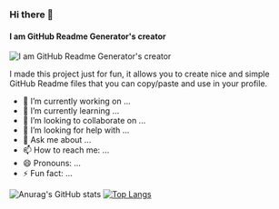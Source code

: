 <!-- **TiG000/TiG000** is a ✨ _special_ ✨ repository because its `README.md` (this file) appears on your GitHub profile. -->
### Hi there 👋
#### I am GitHub Readme Generator's creator
![I am GitHub Readme Generator's creator](https://arturssmirnovs.github.io/github-profile-readme-generator/images/banner.png)

I made this project just for fun, it allows you to create nice and simple GitHub Readme files that you can copy/paste and use in your profile.

- 🔭 I’m currently working on ...
- 🌱 I’m currently learning ...
- 👯 I’m looking to collaborate on ...
- 🤔 I’m looking for help with ...
- 💬 Ask me about ...
- 📫 How to reach me: ...
- 😄 Pronouns: ...
- ⚡ Fun fact: ...
<!-- [![Anurag's GitHub stats](https://github-readme-stats.vercel.app/api?username=TiG000)](https://github.com/anuraghazra/github-readme-stats) -->
![Anurag's GitHub stats](https://github-readme-stats.vercel.app/api?username=TiG000&show_icons=true&theme=prussian)
[![Top Langs](https://github-readme-stats.vercel.app/api/top-langs/?username=TiG000&layout=compact)](https://github.com/anuraghazra/github-readme-stats)
